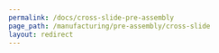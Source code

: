 ```yaml
---
permalink: /docs/cross-slide-pre-assembly
page_path: /manufacturing/pre-assembly/cross-slide
layout: redirect
---
```


